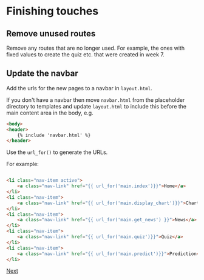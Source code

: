 # Finishing touches

## Remove unused routes

Remove any routes that are no longer used. For example, the ones with fixed values to create the quiz etc. that were
created in week 7.

## Update the navbar

Add the urls for the new pages to a navbar in `layout.html`.

If you don't have a navbar then move `navbar.html` from the placeholder directory to templates and update `layout.html` 
to include this before the main content area in the body, e.g.

```HTML
<body>
<header>
    {% include 'navbar.html' %}
</header>
```

Use the `url_for()` to generate the URLs.

For example:

```html

<li class="nav-item active">
    <a class="nav-link" href="{{ url_for('main.index')}}">Home</a>
</li>
<li class="nav-item">
    <a class="nav-link" href="{{ url_for('main.display_chart')}}">Chart</a>
</li>
<li class="nav-item">
    <a class="nav-link" href="{{ url_for('main.get_news') }}">News</a>
</li>
<li class="nav-item">
    <a class="nav-link" href="{{ url_for('main.quiz')}}">Quiz</a>
</li>
<li class="nav-item">
    <a class="nav-link" href="{{ url_for('main.predict')}}">Prediction</a>
</li>
```

[Next](8-8-other.md)
